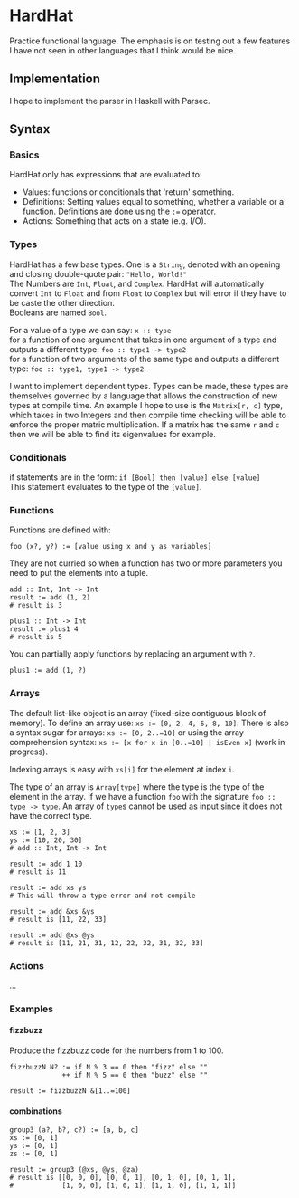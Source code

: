 # HardHat
Practice functional language.
The emphasis is on testing out a few features I have not 
seen in other languages that I think would be nice. 

## Implementation
I hope to implement the parser in Haskell with Parsec. 

## Syntax

### Basics
HardHat only has expressions that are evaluated to:
- Values: functions or conditionals that 'return' something. 
- Definitions: Setting values equal to something, whether a variable or a function. 
Definitions are done using the `:=` operator. 
- Actions: Something that acts on a state (e.g. I/O). 

### Types
HardHat has a few base types. One is a `String`, denoted with an opening and closing 
double-quote pair: `"Hello, World!"` \
The Numbers are `Int`, `Float`, and `Complex`.
HardHat will automatically convert `Int` to `Float` and from `Float` to `Complex` but will error if they have to be 
caste the other direction.  
Booleans are named `Bool`. 

For a value of a type we can say: `x :: type` \
for a function of one argument that takes in one argument of a type and outputs a different type: `foo :: type1 -> type2` \
for a function of two arguments of the same type and outputs a different type: `foo :: type1, type1 -> type2`.

I want to implement dependent types. Types can be made, these types are themselves governed by a 
language that allows the construction of new types at compile time. 
An example I hope to use is the `Matrix[r, c]` type, which takes in two Integers and then compile time checking 
will be able to enforce the proper matric multiplication. If a matrix has the same `r` and `c` then we will be able to 
find its eigenvalues for example. 

### Conditionals
if statements are in the form:
`if [Bool] then [value] else [value]` \
This statement evaluates to the type of the `[value]`.

### Functions
Functions are defined with:
```
foo (x?, y?) := [value using x and y as variables]
```
They are not curried so when a function has two or more parameters you need to put the elements into a tuple.
```
add :: Int, Int -> Int
result := add (1, 2)
# result is 3

plus1 :: Int -> Int
result := plus1 4
# result is 5
```

You can partially apply functions by replacing an argument with `?`.
```
plus1 := add (1, ?)
```

### Arrays
The default list-like object is an array (fixed-size contiguous block of memory). 
To define an array use: `xs := [0, 2, 4, 6, 8, 10]`. There is also a syntax sugar for 
arrays: `xs := [0, 2..=10]` or using the array comprehension syntax: 
`xs := [x for x in [0..=10] | isEven x]` (work in progress).

Indexing arrays is easy with `xs[i]` for the element at index `i`. 

The type of an array is `Array[type]` where the type is the type of the element in the array. 
If we have a function `foo` with the signature `foo :: type -> type`. 
An array of `type`s cannot be used as input since it does not have the correct type. 
```
xs := [1, 2, 3]
ys := [10, 20, 30]
# add :: Int, Int -> Int

result := add 1 10
# result is 11

result := add xs ys
# This will throw a type error and not compile

result := add &xs &ys
# result is [11, 22, 33]

result := add @xs @ys
# result is [11, 21, 31, 12, 22, 32, 31, 32, 33]
```

### Actions
...

### Examples

#### fizzbuzz
Produce the fizzbuzz code for the numbers from 1 to 100. 
```
fizzbuzzN N? := if N % 3 == 0 then "fizz" else ""
             ++ if N % 5 == 0 then "buzz" else ""

result := fizzbuzzN &[1..=100]
```

#### combinations

```
group3 (a?, b?, c?) := [a, b, c]
xs := [0, 1]
ys := [0, 1]
zs := [0, 1]

result := group3 (@xs, @ys, @za)
# result is [[0, 0, 0], [0, 0, 1], [0, 1, 0], [0, 1, 1],
#            [1, 0, 0], [1, 0, 1], [1, 1, 0], [1, 1, 1]]
```
